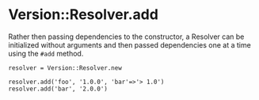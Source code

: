 # Version::Resolver.add

Rather then passing dependencies to the constructor, a Resolver can be
initialized without arguments and then passed dependencies one at a time
using the `#add` method.

    resolver = Version::Resolver.new

    resolver.add('foo', '1.0.0', 'bar'=>'> 1.0')
    resolver.add('bar', '2.0.0')

